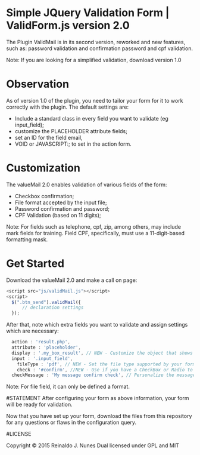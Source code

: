 # Simple JQuery Validation Form | ValidForm.js version 2.0

The Plugin ValidMail is in its second version, reworked and new features, such as: password validation and confirmation password and cpf validation.

Note: If you are looking for a simplified validation, download version 1.0

# Observation

As of version 1.0 of the plugin, you need to tailor your form for it to work correctly with the plugin.
The default settings are:
- Include a standard class in every field you want to validate (eg input_field);
- customize the PLACEHOLDER attribute fields;
- set an ID for the field email, 
- VOID or JAVASCRIPT:; to set in the action form.

# Customization
The valueMail 2.0 enables validation of various fields of the form:
- Checkbox confirmation;
- File format accepted by the input file;
- Password confirmation and password;
- CPF Validation (based on 11 digits);

Note: For fields such as telephone, cpf, zip, among others, may include mark fields for training. Field CPF, specifically, must use a 11-digit-based formatting mask.

# Get Started

Download the valueMail 2.0 and make a call on page:
```js
<script src="js/validMail.js"></script>
<script>
  $(".btn_send").validMail({
      // declaration settings
  });
```
After that, note which extra fields you want to validate and assign settings which are necessary:
```js
  action : 'result.php',
  attribute : 'placeholder',
  display : '.my_box_result', // NEW - Customize the object that shows the error (here you can set which the relevant class)
  input : '.input_field',
	fileType : 'pdf', // NEW - Set the file type supported by your form (PDF, .doc, .docx, .jpe, .png, etc ...) 
	check : '#confirm', //NEW - Use if you have a CheckBox or Radio to confirm the form
  checkMessage : 'My message confirm check', // Personalize the message to be displayed if the input check is not marked
```
Note: For file field, it can only be defined a format.

#STATEMENT
After configuring your form as above information, your form will be ready for validation.

Now that you have set up your form, download the files from this repository for any questions or flaws in the configuration query.

#LICENSE

Copyright © 2015 Reinaldo J. Nunes
Dual licensed under GPL and MIT
